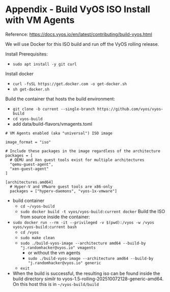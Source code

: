# Appendix - Build VyOS ISO Install with VM Agents
Reference: https://docs.vyos.io/en/latest/contributing/build-vyos.html

We will use Docker for this ISO build and run off the VyOS rolling release.

Install Prerequisites:
- `sudo apt install -y git curl`

Install docker
  - `curl -fsSL https://get.docker.com -o get-docker.sh`
  - `sh get-docker.sh`

Build the container that hosts the build environment:
- `git clone -b current --single-branch https://github.com/vyos/vyos-build`
- `cd vyos-build`
- add data/build-flavors/vmagents.toml
```
# VM Agents enabled (aka "universal") ISO image

image_format = "iso"

# Include these packages in the image regardless of the architecture
packages = [
  # QEMU and Xen guest tools exist for multiple architectures
  "qemu-guest-agent",
  "xen-guest-agent"
]

[architectures.amd64]
  # Hyper-V and VMware guest tools are x86-only
  packages = ["hyperv-daemons", "vyos-1x-vmware"]
```
- build container
  - `cd ~/vyos-build`
  - `sudo docker build -t vyos/vyos-build:current docker`
Build the ISO from source inside the container:
- `sudo docker run --rm -it --privileged -v $(pwd):/vyos -w /vyos vyos/vyos-build:current bash`
  - `cd /vyos`
  - `sudo make clean`
  - `sudo ./build-vyos-image --architecture amd64 --build-by "j.randomhacker@vyos.io" vmagents`
    - or without the vm agents
    - `sudo ./build-vyos-image --architecture amd64 --build-by "j.randomhacker@vyos.io" generic`
  - `exit`
- When the build is successful, the resulting iso can be found inside the build directory similr to vyos-1.5-rolling-202510072128-generic-amd64. On this host this is in  `~/vyos-build/build`
